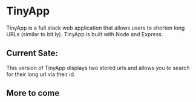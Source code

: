 # TinyApp

TinyApp is a full stack web application that allows users to shorten long URLs (similar to bit.ly). TinyApp is built with Node and Express.

## Current Sate:

This version of TinyApp displays two stored urls and allows you to search for their long url via their id.

## More to come
